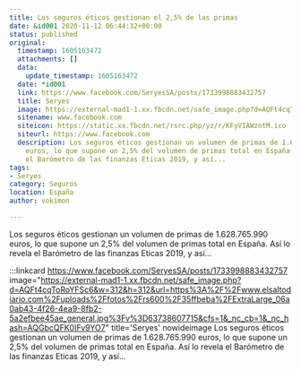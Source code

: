```yaml
---
title: Los seguros éticos gestionan el 2,5% de las primas
date: &id001 2020-11-12 06:44:32+00:00
status: published
original:
  timestamp: 1605163472
  attachments: []
  data:
    update_timestamp: 1605163472
  date: *id001
  link: https://www.facebook.com/SeryesSA/posts/1733998883432757
  title: Seryes
  image: https://external-mad1-1.xx.fbcdn.net/safe_image.php?d=AQFt4cqToRoYFSc6&w=312&h=312&url=https%3A%2F%2Fwww.elsaltodiario.com%2Fuploads%2Ffotos%2Frs600%2F35ffbeba%2FExtraLarge_06a0ab43-4f26-4ea9-8fb2-5a2efbee45ae_general.jpg%3Fv%3D63738607715&cfs=1&_nc_cb=1&_nc_hash=AQGbcQFK0IFv9YO7
  sitename: www.facebook.com
  siteicon: https://static.xx.fbcdn.net/rsrc.php/yz/r/KFyVIAWzntM.ico
  siteurl: https://www.facebook.com
  description: Los seguros éticos gestionan un volumen de primas de 1.628.765.990
    euros, lo que supone un 2,5% del volumen de primas total en España. Así lo revela
    el Barómetro de las finanzas Eticas 2019, y así...
tags:
- Seryes
category: Seguros
location: España
author: vokimon

---
```

Los seguros éticos gestionan un volumen de primas de 1.628.765.990 euros,
lo que supone un 2,5% del volumen de primas total en España.
Así lo revela el Barómetro de las finanzas Eticas 2019, y así...

:::linkcard https://www.facebook.com/SeryesSA/posts/1733998883432757 image="https://external-mad1-1.xx.fbcdn.net/safe_image.php?d=AQFt4cqToRoYFSc6&w=312&h=312&url=https%3A%2F%2Fwww.elsaltodiario.com%2Fuploads%2Ffotos%2Frs600%2F35ffbeba%2FExtraLarge_06a0ab43-4f26-4ea9-8fb2-5a2efbee45ae_general.jpg%3Fv%3D63738607715&cfs=1&_nc_cb=1&_nc_hash=AQGbcQFK0IFv9YO7" title='Seryes' nowideimage
    Los seguros éticos gestionan un volumen de primas de 1.628.765.990 euros, lo que supone un 2,5% del volumen de primas total en España. Así lo revela el Barómetro de las finanzas Eticas 2019, y así...

